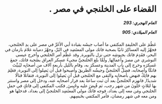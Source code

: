 <h1 dir="rtl">القضاء على الخلنجي في مصر  .</h1>

<h5 dir="rtl">العام الهجري:  293

العام الميلادي: 905

</h5>

<p dir="rtl">عَظُمَ على الخليفةِ المكتفي ما أصاب جيشَه بقيادة أبي الأغَرِّ في مصر على يدِ الخلنجي، فجهَّزَ إليه العساكِرَ ثانيًا بصحبة فاتك مولى المعتَضِد في البَرِّ، وجهَّزَ دميانة غلامَ بازمان في البحر، فقَدِمَ فاتك بجيوشِه حتى نزل بالنويرة, وقد عَظُم أمر الخلنجي وأخرج عيسى النوشري عن مصرَ وأعمالِها, ولَمَّا بلغ الخلنجيَّ مجيءُ عسكر العراق بصُحبة فاتك، جمعَ عَسكرَه وخرج إلى بابِ المدينة وعسكَرَ به، وقام بالليل بأربعةِ آلاف من أصحابِه ليُبيِّتَ فاتكًا وأصحابه، فضلَّ الخلنجيُّ وجيشُه الطريقَ وأصبحوا قبل أن يَصِلوا إلى النويرة، فعَلِمَ بهم فاتِكٌ فنهض بأصحابِه والتقى مع الخلنجي قبل أن يَصِلوا إلى النويرة، فتقاتلا قتالًا شديدًا, فانهزم الخلنجيُّ بعد أن ثبت ساعةً بعد فرار أصحابِه عنه، ودخل إلى مصر واستتر بها لثلاثٍ خَلَونَ من شهر رجب، ثم قُبِضَ عليه وحُبِسَ, فكتب المكتفي إلى فاتكٍ في حملِ الخلنجي ومَن معه إلى بغداد، فوجه فاتكٌ مولى المعتَضِد الخلنجيَّ إلى بغداد، فدخلها هو ومن معه في شهر رمضان، فأمر المكتفي بحَبسِهم.</p></br>
